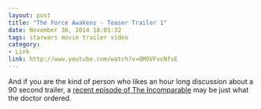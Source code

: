 ```yaml
---
layout: post
title: "The Force Awakens - Teaser Trailer 1"
date: November 30, 2014 18:01:32
tags: starwars movie trailer video
category:
- Link
link: http://www.youtube.com/watch?v=OMOVFvcNfvE
---
```


And if you are the kind of person who likes an hour long discussion about a 90 second trailer, a [recent episode of The Incomparable](http://www.theincomparable.com/thieincomparable/222/index.php) may be just what the doctor ordered. 
